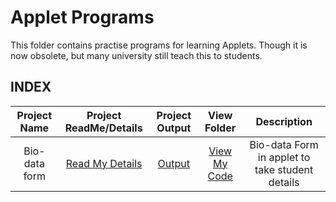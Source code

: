 # Applet Programs

This folder contains practise programs for learning Applets. Though it is now obsolete, but many university still teach this to students. 


## INDEX


| Project Name  | Project ReadMe/Details   | Project Output  |   View Folder  | Description |
|:---:|:---:|:---:|:---:|:---:|
| Bio-data form  | [Read My Details](Biodata/)  | [Output](https://github.com/swati-gwc/Java-programs/tree/main/CoreJava/Applets/Biodata/outputimages)  | [View My Code](https://github.com/swati-gwc/Java-programs/tree/main/CoreJava/Applets/Biodata) | Bio-data Form in applet to take student details|
